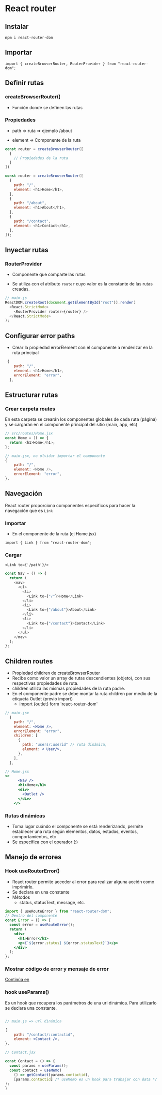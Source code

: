 # React router

## Instalar

`npm i react-router-dom`

## Importar

`import { createBrowserRouter, RouterProvider } from "react-router-dom";`

## Definir rutas

### createBrowserRouter()

- Función donde se definen las rutas

### Propiedades

- path => ruta => ejemplo /about

- element => Componente de la ruta

```js
const router = createBrowserRouter([
  {
    // Propiedades de la ruta
  }
])
```
```js
const router = createBrowserRouter([
  {
    path: "/",
    element: <h1>Home</h1>,
  },
  {
    path: "/about",
    element: <h1>About</h1>,
  },
  {
    path: "/contact",
    element: <h1>Contact</h1>,
  },
]);
```
## Inyectar rutas

### RouterProvider

- Componente que comparte las rutas

- Se utiliza con el atributo `router` cuyo valor es la constante de las rutas creadas.

```js
// main.js
ReactDOM.createRoot(document.getElementById("root")).render(
  <React.StrictMode>
    <RouterProvider router={router} />
  </React.StrictMode>
);
```
## Configurar error paths

- Crear la propiedad errorElement con el componente a renderizar en la ruta principal

```js
 {
    path: "/",
    element: <h1>Home</h1>,
    errorElement: "error",
  },
```
## Estructurar rutas

### Crear carpeta routes

En esta carpeta se crearán los componentes globales de cada ruta (página) y se cargarán en el componente principal del sitio (main, app, etc)

```js
// src/routes/Home.jsx
const Home = () => {
  return <h1>Home</h1>;
};
```
```js
// main.jsx, no olvidar importar el componente
{
    path: "/",
    element: <Home />,
    errorElement: "error",
},
```

## Navegación

React router proporciona componentes específicos para hacer la navegación que es `Link`

### Importar 

- En el componente de la ruta (ej Home.jsx)

`import { Link } from "react-router-dom";`

### Cargar

`<Link to={'/path'}/>`

```js
const Nav = () => {
  return (
    <nav>
      <ul>
        <li>
          <Link to={"/"}>Home</Link>
        </li>
        <li>
          <Link to={"/about"}>About</Link>
        </li>
        <li>
          <Link to={"/contact"}>Contact</Link>
        </li>
      </ul>
    </nav>
  );
};
```

## Children routes
- Propiedad children de createBrowserRouter
- Recibe como valor un array de rutas descendientes (objeto), con sus respectivas propiedades de ruta.
- children utiliza las mismas propiedades de la ruta padre.
- En el componente padre se debe montar la ruta children por medio de la etiqueta Outlet (previo import)
  - import {outlet} form 'react-router-dom'

```jsx
// main.jsx
  {
    path: "/",
    element: <Home />,
    errorElement: "error",
    children: [
      {
        path: "users/:userid" // ruta dinámica,
        element: < User/>,
      },
    ],
  },
```

```jsx
// Home.jsx
<>
      <Nav />
      <h1>Home</h1>
      <div>
        <Outlet />
      </div>
    </>
```


### Rutas dinámicas
- Toma lugar cuándo el componente se está renderizando, permite establecer una ruta según elementos, datos, estados, eventos, comportamientos, etc
- Se especifica con el operador (:)

## Manejo de errores

### Hook useRouterError()

- React router permite acceder al error para realizar alguna acción como imprimirlo.
- Se declara en una constante
- Métodos
  - status, statusText, message, etc.

```jsx
import { useRouteError } from "react-router-dom";
// Dentro del componente
const Error = () => {
  const error = useRouteError();
  return (
    <div>
      <h1>Error</h1>
      <p>{`${error.status} ${error.statusText}`}</p>
    </div>
  );
};
```
### Mostrar código de error y mensaje de error

[Continúa en](https://youtu.be/JNhhdkCuyog?t=1317)

### hook useParams()

Es un hook que recupera los parámetros de una url dinámica. Para utilizarlo se declara una constante.

```jsx

// main.js => url dinámica

{
    path: "/contact/:contactid",
    element: <Contact />,
},

// Contact.jsx

const Contact = () => {
  const params = useParams();
  const contact = useMemo(
    () => getContact(params.contactid),
    [params.contactid] /* useMemo es un hook para trabajar con data */
);
}

```